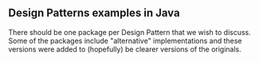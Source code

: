Design Patterns examples in Java
--------------------------------

There should be one package per Design Pattern that we wish to discuss. 
Some of the packages include "alternative" 
implementations and these versions were added to (hopefully) be clearer 
versions of the originals.
